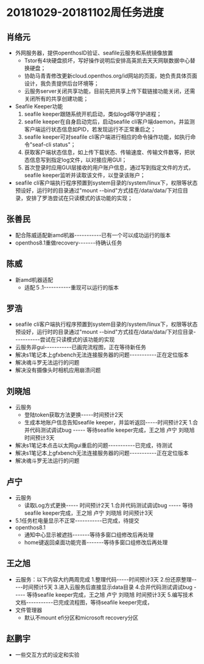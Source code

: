 # 20181029-20181102周任务进度

## 肖络元
- 外网服务器，提供openthosID验证、seafile云服务和系统镜像放置
   - Tstor有4块硬盘损坏，写好操作说明后安排高英凯去天天网联数据中心替换硬盘；
   - 协助马青青修改更新cloud.openthos.org/id网站的页面，她负责具体页面设计，我负责提供后台环境等；
   - 云服务server关闭共享功能，目前先把共享上传下载链接功能关闭，还需关闭所有的共享创建功能；
- Seafile Keeper功能
   1. seafile keeper跟随系统开机启动，类似logd等守护进程；
   2. seafile keeper在自身启动完后，启动seafile cli客户端daemon，并监测客户端运行状态信息如PID，若发现运行不正常重启之；
   3. seafile keeper可对seafile cli客户端进行相应的命令操作功能，如执行命令"seaf-cli status"；
   4. 获取客户端状态信息，如上传下载状态、传输速度、传输文件数等，把状态信息写到指定log文件，以对接应用GUI；
   5. 首次登录时应用GUI层接收的用户账户信息，通过写到指定文件的方式，seafile keeper监听并读取该文件，以登录该账户；
- seafile cli客户端执行程序预置到system目录的/system/linux下，权限等状态预设好，运行时的目录通过"mount --bind"方式挂在/data/data/下对应目录，安排了罗浩尝试在只读模式的该功能的实现；



## 张善民
- 配合陈威适配新amd机器-----------已有一个可以成功运行的版本
- openthos8.1重做recovery-------待确认任务

## 陈威
- 新amd机器适配
   - 适配５.1-----------重现可以运行的版本

## 罗浩
- seafile cli客户端执行程序预置到system目录的/system/linux下，权限等状态预设好，运行时的目录通过"mount --bind"方式挂在/data/data/下对应目录-----------尝试在只读模式的该功能的实现
- 云服务非gui-----------已画完流程图，正在等待新任务
- 解决s1笔记本上gfxbench无法连接服务器的问题-----------正在定位版本
- 解决魂斗罗无法运行的问题
- 解决没有摄像头时相机应用崩溃问题

## 刘晓旭
- 云服务
   - 登陆token获取方法更换-----时间预计2天
   - 生成本地账户信息告知seafile keeper，并监听返回-----时间预计2天
   1.合并代码测试调试bug ----- 等待seafile keeper完成，王之旭 卢宁 刘晓旭 时间预计3天
- 解决s1笔记本点击以太网gui重启的问题-----------已完成，待测试
- 解决s1笔记本上gfxbench无法连接服务器的问题-----------正在定位版本
- 解决魂斗罗无法运行的问题

## 卢宁
- 云服务
   - 读取Log方式更换----- 时间预计2天
   1.合并代码测试调试bug ----- 等待seafile keeper完成，王之旭 卢宁 刘晓旭 时间预计3天
- 5.1任务栏电量显示不正常-----------已完成，待提交
- openthos8.1
   - 通知中心显示被遮挡-------等待多窗口组修改后再处理
   - home键返回桌面功能完善-------等待多窗口组修改后再处理

## 王之旭
- 云服务：以下内容大约两周完成
   1.整理代码-----时间预计3天
   2.份还原整理-----时间预计5天
   3.进入云服务后直接显示data目录
   4.合并代码测试调试bug ----- 等待seafile keeper完成，王之旭 卢宁 刘晓旭 时间预计3天
   5.编写技术文档-----------已完成流程图，等待seafile keeper完成，
- 文件管理器
   - 默认不mount efi分区和microsoft recovery分区

## 赵鹏宇
- 一些交互方式的设定和实验

